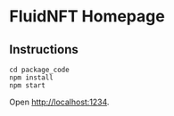 # FluidNFT Homepage
## Instructions
```
cd package_code
npm install
npm start
```
Open [http://localhost:1234](http://localhost:1234).
